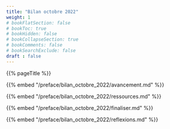 ```yaml
---
title: "Bilan octobre 2022"
weight: 1
# bookFlatSection: false
# bookToc: true
# bookHidden: false
# bookCollapseSection: true
# bookComments: false
# bookSearchExclude: false
draft : false
---
```



{{% pageTitle %}}

{{% embed "/preface/bilan_octobre_2022/avancement.md" %}}

{{% embed "/preface/bilan_octobre_2022/ressources.md" %}}

{{% embed "/preface/bilan_octobre_2022/finaliser.md" %}}

{{% embed "/preface/bilan_octobre_2022/reflexions.md" %}}

